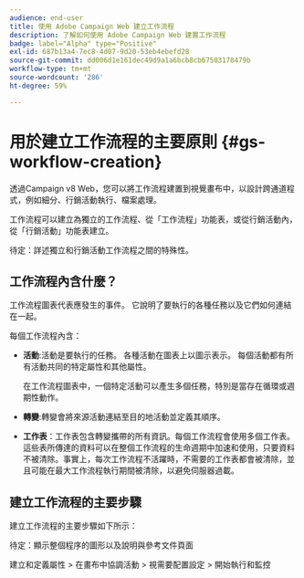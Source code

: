 ```yaml
---
audience: end-user
title: 使用 Adobe Campaign Web 建立工作流程
description: 了解如何使用 Adobe Campaign Web 建置工作流程
badge: label="Alpha" type="Positive"
exl-id: 687b13a4-7ec8-4d07-9d20-53eb4ebefd28
source-git-commit: dd006d1e161dec49d9a1a6bcb8cb67503178479b
workflow-type: tm+mt
source-wordcount: '286'
ht-degree: 59%

---
```



# 用於建立工作流程的主要原則 {#gs-workflow-creation}

透過Campaign v8 Web，您可以將工作流程建置到視覺畫布中，以設計跨通道程式，例如細分、行銷活動執行、檔案處理。

工作流程可以建立為獨立的工作流程、從「工作流程」功能表，或從行銷活動內，從「行銷活動」功能表建立。

待定：詳述獨立和行銷活動工作流程之間的特殊性。

## 工作流程內含什麼？

工作流程圖表代表應發生的事件。 它說明了要執行的各種任務以及它們如何連結在一起。

每個工作流程內含：

* **活動**:活動是要執行的任務。 各種活動在圖表上以圖示表示。 每個活動都有所有活動共同的特定屬性和其他屬性。

   在工作流程圖表中，一個特定活動可以產生多個任務，特別是當存在循環或週期性動作。

* **轉變**:轉變會將來源活動連結至目的地活動並定義其順序。

* **工作表**：工作表包含轉變攜帶的所有資訊。每個工作流程會使用多個工作表。這些表所傳達的資料可以在整個工作流程的生命週期中加速和使用，只要資料不被清除。事實上，每次工作流程不活躍時，不需要的工作表都會被清除，並且可能在最大工作流程執行期間被清除，以避免伺服器過載。

## 建立工作流程的主要步驟

建立工作流程的主要步驟如下所示：

待定：顯示整個程序的圖形以及說明與參考文件頁面

建立和定義屬性 > 在畫布中協調活動 > 視需要配置設定 > 開始執行和監控